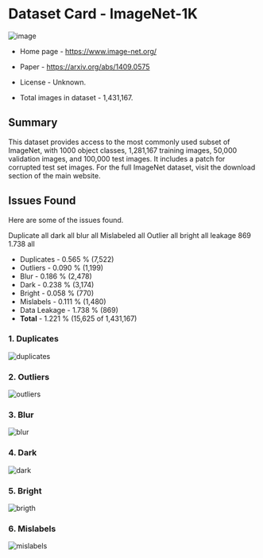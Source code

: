 # Dataset Card - ImageNet-1K
![image](https://external-content.duckduckgo.com/iu/?u=https%3A%2F%2Fi.pinimg.com%2Foriginals%2F58%2F0a%2F99%2F580a99345134d954ed2cfe8ea7ccf55a.jpg&f=1&nofb=1&ipt=1a4e152e0b8a36e2da4e0f1a0e020d6857761391be9aec95ac7f5c502966dc01&ipo=images)

+ Home page - https://www.image-net.org/

+ Paper - https://arxiv.org/abs/1409.0575

+ License - Unknown.

+ Total images in dataset - 1,431,167.


## Summary
This dataset provides access to the most commonly used subset of ImageNet, with 1000 object classes, 1,281,167 training images, 50,000 validation images, and 100,000 test images. It includes a patch for corrupted test set images. For the full ImageNet dataset, visit the download section of the main website.


## Issues Found
Here are some of the issues found.

Duplicate			all
dark			all
blur			all
Mislabeled			all
Outlier			all
bright			all
leakage	869	1.738	all


+ Duplicates - 0.565 % (7,522)
+ Outliers - 0.090 % (1,199)
+ Blur - 0.186 % (2,478)
+ Dark - 0.238 % (3,174)
+ Bright - 0.058 % (770)
+ Mislabels - 0.111 % (1,480)
+ Data Leakage - 1.738 % (869)
+ **Total** - 1.221 % (15,625 of 1,431,167)

### 1. Duplicates
![duplicates](./duplicates.png)

### 2. Outliers
![outliers](./outliers.png)

### 3. Blur
![blur](./blur.png)

### 4. Dark
![dark](./dark.png)

### 5. Bright
![brigth](./bright.png)

### 6. Mislabels
![mislabels](./mislabels.png)
